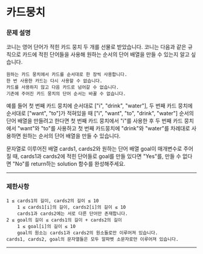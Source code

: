 # 카드뭉치

### 문제 설명

코니는 영어 단어가 적힌 카드 뭉치 두 개를 선물로 받았습니다. 코니는 다음과 같은 규칙으로 카드에 적힌 단어들을 사용해 원하는 순서의 단어 배열을 만들 수 있는지 알고 싶습니다.

    원하는 카드 뭉치에서 카드를 순서대로 한 장씩 사용합니다.
    한 번 사용한 카드는 다시 사용할 수 없습니다.
    카드를 사용하지 않고 다음 카드로 넘어갈 수 없습니다.
    기존에 주어진 카드 뭉치의 단어 순서는 바꿀 수 없습니다.

예를 들어 첫 번째 카드 뭉치에 순서대로 ["i", "drink", "water"], 두 번째 카드 뭉치에 순서대로 ["want", "to"]가 적혀있을 때 ["i", "want", "to", "drink", "water"] 순서의 단어 배열을 만들려고 한다면 첫 번째 카드 뭉치에서 "i"를 사용한 후 두 번째 카드 뭉치에서 "want"와 "to"를 사용하고 첫 번째 카드뭉치에 "drink"와 "water"를 차례대로 사용하면 원하는 순서의 단어 배열을 만들 수 있습니다.

문자열로 이루어진 배열 cards1, cards2와 원하는 단어 배열 goal이 매개변수로 주어질 때, cards1과 cards2에 적힌 단어들로 goal를 만들 있다면 "Yes"를, 만들 수 없다면 "No"를 return하는 solution 함수를 완성해주세요.

---

### 제한사항

    1 ≤ cards1의 길이, cards2의 길이 ≤ 10
        1 ≤ cards1[i]의 길이, cards2[i]의 길이 ≤ 10
        cards1과 cards2에는 서로 다른 단어만 존재합니다.
    2 ≤ goal의 길이 ≤ cards1의 길이 + cards2의 길이
        1 ≤ goal[i]의 길이 ≤ 10
        goal의 원소는 cards1과 cards2의 원소들로만 이루어져 있습니다.
    cards1, cards2, goal의 문자열들은 모두 알파벳 소문자로만 이루어져 있습니다.


---